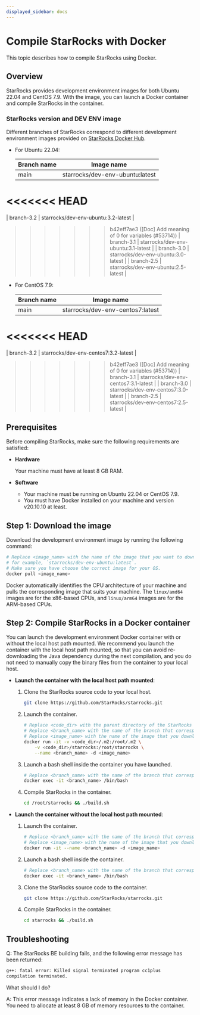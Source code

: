 ```yaml
---
displayed_sidebar: docs
---
```


# Compile StarRocks with Docker

This topic describes how to compile StarRocks using Docker.

## Overview

StarRocks provides development environment images for both Ubuntu 22.04 and CentOS 7.9. With the image, you can launch a Docker container and compile StarRocks in the container.

### StarRocks version and DEV ENV image

Different branches of StarRocks correspond to different development environment images provided on [StarRocks Docker Hub](https://hub.docker.com/u/starrocks).

- For Ubuntu 22.04:

  | **Branch name** | **Image name**              |
  | --------------- | ----------------------------------- |
  | main            | starrocks/dev-env-ubuntu:latest     |
<<<<<<< HEAD
=======
  | branch-3.2      | starrocks/dev-env-ubuntu:3.2-latest |
>>>>>>> b42eff7ae3 ([Doc] Add meaning of 0 for variables (#53714))
  | branch-3.1      | starrocks/dev-env-ubuntu:3.1-latest |
  | branch-3.0      | starrocks/dev-env-ubuntu:3.0-latest |
  | branch-2.5      | starrocks/dev-env-ubuntu:2.5-latest |

- For CentOS 7.9:

  | **Branch name** | **Image name**                       |
  | --------------- | ------------------------------------ |
  | main            | starrocks/dev-env-centos7:latest     |
<<<<<<< HEAD
=======
  | branch-3.2      | starrocks/dev-env-centos7:3.2-latest |
>>>>>>> b42eff7ae3 ([Doc] Add meaning of 0 for variables (#53714))
  | branch-3.1      | starrocks/dev-env-centos7:3.1-latest |
  | branch-3.0      | starrocks/dev-env-centos7:3.0-latest |
  | branch-2.5      | starrocks/dev-env-centos7:2.5-latest |

## Prerequisites

Before compiling StarRocks, make sure the following requirements are satisfied:

- **Hardware**

  Your machine must have at least 8 GB RAM.

- **Software**

  - Your machine must be running on Ubuntu 22.04 or CentOS 7.9.
  - You must have Docker installed on your machine and version v20.10.10 at least.

## Step 1: Download the image

Download the development environment image by running the following command:

```Bash
# Replace <image_name> with the name of the image that you want to download, 
# for example, `starrocks/dev-env-ubuntu:latest`.
# Make sure you have choose the correct image for your OS.
docker pull <image_name>
```

Docker automatically identifies the CPU architecture of your machine and pulls the corresponding image that suits your machine. The `linux/amd64` images are for the x86-based CPUs, and `linux/arm64` images are for the ARM-based CPUs.

## Step 2: Compile StarRocks in a Docker container

You can launch the development environment Docker container with or without the local host path mounted. We recommend you launch the container with the local host path mounted, so that you can avoid re-downloading the Java dependency during the next compilation, and you do not need to manually copy the binary files from the container to your local host.

- **Launch the container with the local host path mounted**:

  1. Clone the StarRocks source code to your local host.

     ```Bash
     git clone https://github.com/StarRocks/starrocks.git
     ```

  2. Launch the container.

     ```Bash
     # Replace <code_dir> with the parent directory of the StarRocks source code directory.
     # Replace <branch_name> with the name of the branch that corresponds to the image name.
     # Replace <image_name> with the name of the image that you downloaded.
     docker run -it -v <code_dir>/.m2:/root/.m2 \
         -v <code_dir>/starrocks:/root/starrocks \
         --name <branch_name> -d <image_name>
     ```

  3. Launch a bash shell inside the container you have launched.

     ```Bash
     # Replace <branch_name> with the name of the branch that corresponds to the image name.
     docker exec -it <branch_name> /bin/bash
     ```

  4. Compile StarRocks in the container.

     ```Bash
     cd /root/starrocks && ./build.sh
     ```

- **Launch the container without the local host path mounted**:

  1. Launch the container.

     ```Bash
     # Replace <branch_name> with the name of the branch that corresponds to the image name.
     # Replace <image_name> with the name of the image that you downloaded.
     docker run -it --name <branch_name> -d <image_name>
     ```

  2. Launch a bash shell inside the container.

     ```Bash
     # Replace <branch_name> with the name of the branch that corresponds to the image name.
     docker exec -it <branch_name> /bin/bash
     ```

  3. Clone the StarRocks source code to the container.

     ```Bash
     git clone https://github.com/StarRocks/starrocks.git
     ```

  4. Compile StarRocks in the container.

     ```Bash
     cd starrocks && ./build.sh
     ```

## Troubleshooting

Q: The StarRocks BE building fails, and the following error message has been returned:

```Bash
g++: fatal error: Killed signal terminated program cc1plus
compilation terminated.
```

What should I do?

A: This error message indicates a lack of memory in the Docker container. You need to allocate at least 8 GB of memory resources to the container.

